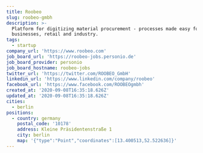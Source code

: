 ```yaml
---
title: Roobeo
slug: roobeo-gmbh
description: >-
  Platform for digitizing material procurement - processes made easy for craft
  businesses, retail and industry.
tags:
  - startup
company_url: 'https://www.roobeo.com'
job_board_url: 'https://roobeo-jobs.personio.de'
job_board_provider: personio
job_board_hostname: roobeo-jobs
twitter_url: 'https://twitter.com/ROOBEO_GmbH'
linkedin_url: 'https://www.linkedin.com/company/roobeo'
facebook_url: 'https://www.facebook.com/ROOBEOgmbh'
created_at: '2020-09-08T16:35:18.626Z'
updated_at: '2020-09-08T16:35:18.626Z'
cities:
  - berlin
positions:
  - country: germany
    postal_code: '10178'
    address: Kleine Präsidentenstraße 1
    city: berlin
    map: '{"type":"Point","coordinates":[13.400513,52.522636]}'
---
```


